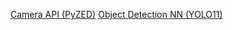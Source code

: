 [Camera API (PyZED)](https://www.stereolabs.com/docs/api/python)
[Object Detection NN (YOLO11)](https://docs.ultralytics.com/reference/engine/model/)